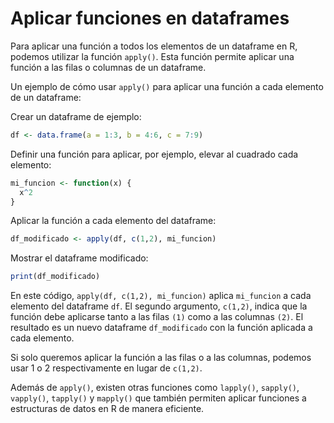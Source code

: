 # Aplicar funciones en dataframes

Para aplicar una función a todos los elementos de un dataframe en R, podemos utilizar la función `apply()`. Esta función permite aplicar una función a las filas o columnas de un dataframe.

Un ejemplo de cómo usar `apply()` para aplicar una función a cada elemento de un dataframe:

Crear un dataframe de ejemplo:

``` r
df <- data.frame(a = 1:3, b = 4:6, c = 7:9)
```

Definir una función para aplicar, por ejemplo, elevar al cuadrado cada elemento:

``` r
mi_funcion <- function(x) {
  x^2
}
```

Aplicar la función a cada elemento del dataframe:

``` r
df_modificado <- apply(df, c(1,2), mi_funcion)
```

Mostrar el dataframe modificado:

``` r
print(df_modificado)
```

En este código, `apply(df, c(1,2), mi_funcion)` aplica `mi_funcion` a cada elemento del dataframe `df`. El segundo argumento, `c(1,2)`, indica que la función debe aplicarse tanto a las filas `(1)` como a las columnas `(2)`. El resultado es un nuevo dataframe `df_modificado` con la función aplicada a cada elemento.

Si solo queremos aplicar la función a las filas o a las columnas, podemos usar 1 o 2 respectivamente en lugar de `c(1,2)`.

Además de `apply()`, existen otras funciones como `lapply()`, `sapply()`, `vapply()`, `tapply()` y `mapply()` que también permiten aplicar funciones a estructuras de datos en R de manera eficiente.
